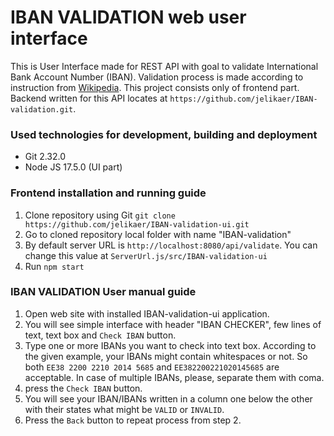 # IBAN VALIDATION web user interface
This is User Interface made for REST API with goal to validate International Bank Account Number (IBAN). Validation process is made according to instruction from [Wikipedia](https://en.wikipedia.org/wiki/International_Bank_Account_Number#Algorithms).
This project consists only of frontend part. Backend written for this API locates at `https://github.com/jelikaer/IBAN-validation.git`.

### Used technologies for development, building and deployment
* Git 2.32.0
* Node JS 17.5.0 (UI part)

### Frontend installation and running guide
1. Clone repository using Git
 `git clone https://github.com/jelikaer/IBAN-validation-ui.git`
2. Go to cloned repository local folder with name "IBAN-validation"
3. By default server URL is `http://localhost:8080/api/validate`. You can change this value at `ServerUrl.js/src/IBAN-validation-ui`
4. Run `npm start`

### IBAN VALIDATION User manual guide
1. Open web site with installed IBAN-validation-ui application.
2. You will see simple interface with header "IBAN CHECKER", few lines of text, text box and `Check IBAN` button.
3. Type one or more IBANs you want to check into text box. According to the given example, your IBANs might contain whitespaces or not. So both  `EE38 2200 2210 2014 5685` and `EE382200221020145685` are acceptable. In case of multiple IBANs, please, separate them with coma.
4. press the `Check IBAN` button.
5. You will see your IBAN/IBANs written in a column one below the other with their states what might be `VALID` or `INVALID`.
6. Press the `Back` button to repeat process from step 2.
